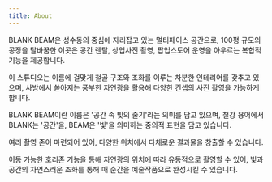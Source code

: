 ```yaml
---
title: About
---
```


BLANK BEAM은 성수동의 중심에 자리잡고 있는 멀티페이스 공간으로, 100평 규모의 공장을 탈바꿈한 이곳은 공간 렌탈, 상업사진 촬영, 팝업스토어 운영을 아우르는 복합적 기능을 제공합니다.

이 스튜디오는 이름에 걸맞게 철골 구조와 조화를 이루는 차분한 인테리어를 갖추고 있으며, 사방에서 쏟아지는 풍부한 자연광을 활용해 다양한 컨셉의 사진 촬영을 가능하게 합니다.

BLANK BEAM이란 이름은 '공간 속 빛의 줄기'라는 의미를 담고 있으며, 철강 용어에서 BLANK는 '공간'을, BEAM은 '빛'을 의미하는 중의적 표현을 담고 있습니다.

여러 촬영 존이 마련되어 있어, 다양한 위치에서 다채로운 결과물을 창출할 수 있습니다.

이동 가능한 호리존 기능을 통해 자연광의 위치에 따라 유동적으로 촬영할 수 있어, 빛과 공간의 자연스러운 조화를 통해 매 순간을 예술작품으로 완성시킬 수 있습니다.
